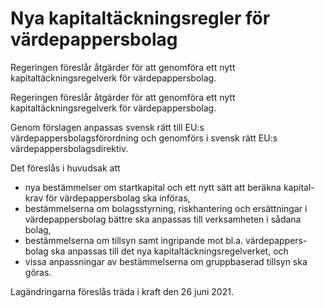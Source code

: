 # Nya kapitaltäckningsregler för värdepappersbolag

Regeringen föreslår åtgärder för att genomföra ett nytt kapitaltäckningsregelverk för värdepappersbolag.

Regeringen föreslår åtgärder för att genomföra ett nytt kapitaltäckningsregelverk för värdepappersbolag.

Genom förslagen anpassas svensk rätt till EU:s värdepappersbolagsförordning och genomförs i svensk rätt EU:s värdepappersbolagsdirektiv.

Det föreslås i huvudsak att

* nya bestämmelser om startkapital och ett nytt sätt att beräkna kapital- krav för värdepappersbolag ska införas,
* bestämmelserna om bolagsstyrning, riskhantering och ersättningar i värdepappersbolag bättre ska anpassas till verksamheten i sådana bolag,
* bestämmelserna om tillsyn samt ingripande mot bl.a. värdepappers- bolag ska anpassas till det nya kapitaltäckningsregelverket, och
* vissa anpassningar av bestämmelserna om gruppbaserad tillsyn ska göras.

Lagändringarna föreslås träda i kraft den 26 juni 2021.
